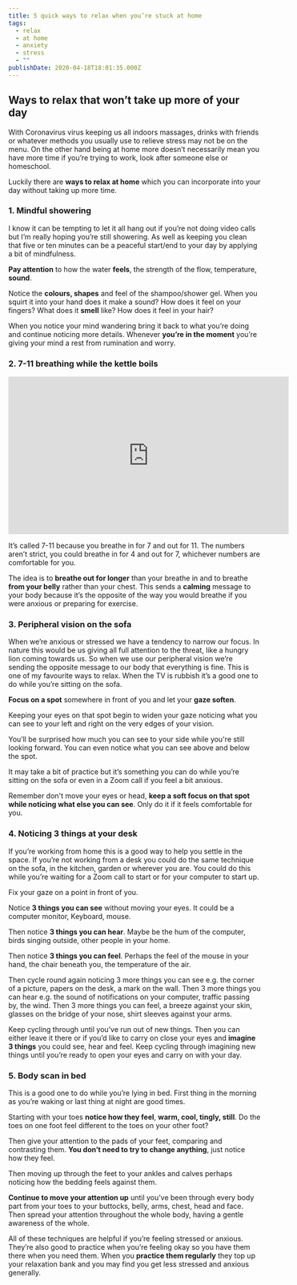 ```yaml
---
title: 5 quick ways to relax when you’re stuck at home
tags:
  - relax
  - at home
  - anxiety
  - stress
  - ""
publishDate: 2020-04-18T18:01:35.000Z
---
```

## **Ways to relax that won’t take up more of your day**

With Coronavirus virus keeping us all indoors massages, drinks with friends or whatever methods you usually use to relieve stress may not be on the menu. On the other hand being at home more doesn’t necessarily mean you have more time if you’re trying to work, look after someone else or homeschool. 

Luckily there are **ways to relax at home** which you can incorporate into your day without taking up more time.

### **1. Mindful showering**

I know it can be tempting to let it all hang out if you’re not doing video calls but I’m really hoping you’re still showering. As well as keeping you clean that five or ten minutes can be a peaceful start/end to your day by applying a bit of mindfulness. 

**Pay attention** to how the water **feels**, the strength of the flow, temperature, **sound**.

Notice the **colours, shapes** and feel of the shampoo/shower gel. When you squirt it into your hand does it make a sound? How does it feel on your fingers? What does it **smell** like? How does it feel in your hair? 

When you notice your mind wandering bring it back to what you’re doing and continue noticing more details. Whenever **you’re in the moment** you’re giving your mind a rest from rumination and worry.

### **2. 7-11 breathing while the kettle boils**

<iframe width="560" height="315" src="https://www.youtube.com/embed/zw1ttK2HPgw" frameborder="0" allow="accelerometer; autoplay; encrypted-media; gyroscope; picture-in-picture" allowfullscreen></iframe>

It’s called 7-11 because you breathe in for 7 and out for 11. The numbers aren’t strict, you could breathe in for 4 and out for 7, whichever numbers are comfortable for you. 

The idea is to **breathe out for longer** than your breathe in and to breathe **from your belly** rather than your chest. This sends a **calming** message to your body because it’s the opposite of the way you would breathe if you were anxious or preparing for exercise.

### **3. Peripheral vision on the sofa**

When we’re anxious or stressed we have a tendency to narrow our focus. In nature this would be us giving all full attention to the threat, like a hungry lion coming towards us. So when we use our peripheral vision we’re sending the opposite message to our body that everything is fine. This is one of my favourite ways to relax. When the TV is rubbish it’s a good one to do while you’re sitting on the sofa.

**Focus on a spot** somewhere in front of you and let your **gaze soften**. 

Keeping your eyes on that spot begin to widen your gaze noticing what you can see to your left and right on the very edges of your vision. 

You’ll be surprised how much you can see to your side while you're still looking forward. You can even notice what you can see above and below the spot. 

It may take a bit of practice but it’s something you can do while you’re sitting on the sofa or even in a Zoom call if you feel a bit anxious. 

Remember don't move your eyes or head, **keep a soft focus on that spot while noticing what else you can see**. Only do it if it feels comfortable for you.

### 4. **Noticing 3 things at your desk**

If you’re working from home this is a good way to help you settle in the space. If you’re not working from a desk you could do the same technique on the sofa, in the kitchen, garden or wherever you are. You could do this while you’re waiting for a Zoom call to start or for your computer to start up.

Fix your gaze on a point in front of you. 

Notice **3 things you can see** without moving your eyes. It could be a computer monitor, Keyboard, mouse. 

Then notice **3 things you can hear**. Maybe be the hum of the computer, birds singing outside, other people in your home. 

Then notice **3 things you can feel**. Perhaps the feel of the mouse in your hand, the chair beneath you, the temperature of the air. 

Then cycle round again noticing 3 more things you can see e.g. the corner of a picture, papers on the desk, a mark on the wall. Then 3 more things you can hear e.g. the sound of notifications on your computer, traffic passing by, the wind. Then 3 more things you can feel, a breeze against your skin, glasses on the bridge of your nose, shirt sleeves against your arms. 

Keep cycling through until you’ve run out of new things. Then you can either leave it there or if you’d like to carry on close your eyes and **imagine 3 things** you could see, hear and feel. Keep cycling through imagining new things until you’re ready to open your eyes and carry on with your day.

### **5. Body scan in bed**

This is a good one to do while you’re lying in bed. First thing in the morning as you’re waking or last thing at night are good times. 

Starting with your toes **notice how they feel**, **warm, cool, tingly, still**. Do the toes on one foot feel different to the toes on your other foot? 

Then give your attention to the pads of your feet, comparing and contrasting them. **You don’t need to try to change anything**, just notice how they feel. 

Then moving up through the feet to your ankles and calves perhaps noticing how the bedding feels against them. 

**Continue to move your attention up** until you’ve been through every body part from your toes to your buttocks, belly, arms, chest, head and face. Then spread your attention throughout the whole body, having a gentle awareness of the whole.

All of these techniques are helpful if you’re feeling stressed or anxious. They’re also good to practice when you’re feeling okay so you have them there when you need them. When you **practice them regularly** they top up your relaxation bank and you may find you get less stressed and anxious generally.